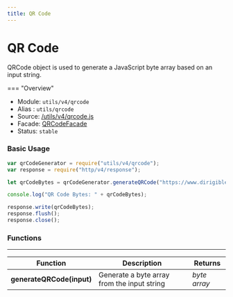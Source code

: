 ```yaml
---
title: QR Code
---
```


QR Code
===

QRCode object is used to generate a JavaScript byte array based on an input string.

=== "Overview"
- Module: `utils/v4/qrcode`
- Alias : `utils/qrcode`
- Source: [/utils/v4/qrcode.js](https://github.com/dirigiblelabs/api-utils/blob/master/utils/v4/qrcode.js)
- Facade: [QRCodeFacade](https://github.com/eclipse/dirigible/blob/master/api/api-facade/api-utils/src/main/java/org/eclipse/dirigible/api/v3/utils/QRCodeFacade.java)
- Status: `stable`

### Basic Usage

```javascript
var qrCodeGenerator = require("utils/v4/qrcode");
var response = require("http/v4/response");

let qrCodeBytes = qrCodeGenerator.generateQRCode("https://www.dirigible.io");

console.log("QR Code Bytes: " + qrCodeBytes);

response.write(qrCodeBytes);
response.flush();
response.close();
```

### Functions

---

Function     | Description | Returns
------------ | ----------- | --------
**generateQRCode(input)**   | Generate a byte array from the input string | *byte array*
